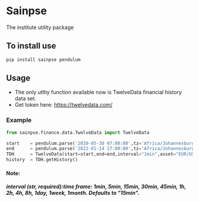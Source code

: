 # Sainpse
The institute utility package

## To install use
```bash
pip install sainpse pendulum
```

## Usage
- The only utltiy function available now is TwelveData financial history data set.
- Get token here: https://twelvedata.com/

### Example

```python
from sainpse.finance.data.TwelveData import TwelveData
```

```python
start    = pendulum.parse('2020-05-30 07:00:00',tz='Africa/Johannesburg')
end      = pendulum.parse('2022-01-14 17:00:00',tz='Africa/Johannesburg')
TDH      = TwelveData(start=start,end=end,interval="1min",asset="EUR/USD",token="Your Twelve Data Token")
history  = TDH.getHistory()
```

 #### Note:
 ##### interval (str, required):time frame: 1min, 5min, 15min, 30min, 45min, 1h, 2h, 4h, 8h, 1day, 1week, 1month. Defaults to "15min".


